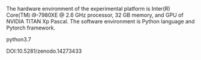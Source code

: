 The hardware environment of the experimental platform is Inter(R) Core(TM) i9-7980XE @ 2.6 GHz processor, 32 GB memory, and GPU of NVIDIA TITAN Xp Pascal. The software environment is Python language and Pytorch framework.

python3.7

DOI:10.5281/zenodo.14273433

